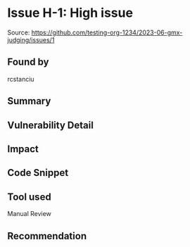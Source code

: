 # Issue H-1: High issue 

Source: https://github.com/testing-org-1234/2023-06-gmx-judging/issues/1 

## Found by 
rcstanciu
## Summary

## Vulnerability Detail

## Impact

## Code Snippet

## Tool used

Manual Review

## Recommendation

